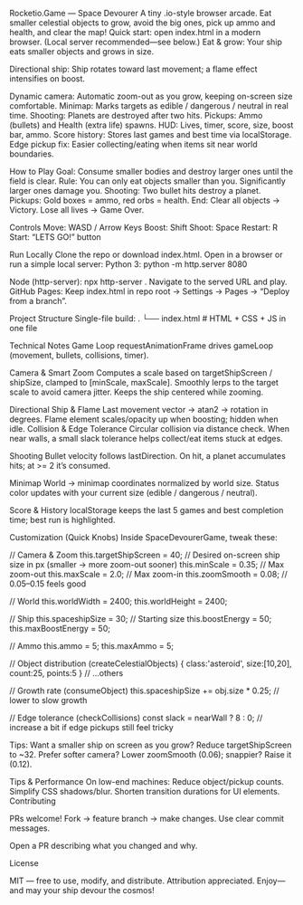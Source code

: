 Rocketio.Game — Space Devourer
A tiny .io-style browser arcade. Eat smaller celestial objects to grow, avoid the big ones, pick up ammo and health, and clear the map!
Quick start: open index.html in a modern browser. (Local server recommended—see below.)
Eat & grow: Your ship eats smaller objects and grows in size.

Directional ship: Ship rotates toward last movement; a flame effect intensifies on boost.

Dynamic camera: Automatic zoom-out as you grow, keeping on-screen size comfortable.
Minimap: Marks targets as edible / dangerous / neutral in real time.
Shooting: Planets are destroyed after two hits.
Pickups: Ammo (bullets) and Health (extra life) spawns.
HUD: Lives, timer, score, size, boost bar, ammo.
Score history: Stores last games and best time via localStorage.
Edge pickup fix: Easier collecting/eating when items sit near world boundaries.

How to Play
Goal: Consume smaller bodies and destroy larger ones until the field is clear.
Rule: You can only eat objects smaller than you. Significantly larger ones damage you.
Shooting: Two bullet hits destroy a planet.
Pickups: Gold boxes = ammo, red orbs = health.
End: Clear all objects → Victory. Lose all lives → Game Over.

Controls
Move: WASD / Arrow Keys
Boost: Shift
Shoot: Space
Restart: R
Start: “LETS GO!” button

Run Locally
Clone the repo or download index.html.
Open in a browser or run a simple local server:
Python 3: python -m http.server 8080

Node (http-server): npx http-server .
Navigate to the served URL and play.
GitHub Pages: Keep index.html in repo root → Settings → Pages → “Deploy from a branch”.

Project Structure
Single-file build:
.
└── index.html   # HTML + CSS + JS in one file

Technical Notes
Game Loop
requestAnimationFrame drives gameLoop (movement, bullets, collisions, timer).

Camera & Smart Zoom
Computes a scale based on targetShipScreen / shipSize, clamped to [minScale, maxScale].
Smoothly lerps to the target scale to avoid camera jitter.
Keeps the ship centered while zooming.

Directional Ship & Flame
Last movement vector → atan2 → rotation in degrees.
Flame element scales/opacity up when boosting; hidden when idle.
Collision & Edge Tolerance
Circular collision via distance check.
When near walls, a small slack tolerance helps collect/eat items stuck at edges.

Shooting
Bullet velocity follows lastDirection.
On hit, a planet accumulates hits; at >= 2 it’s consumed.

Minimap
World → minimap coordinates normalized by world size.
Status color updates with your current size (edible / dangerous / neutral).

Score & History
localStorage keeps the last 5 games and best completion time; best run is highlighted.

Customization (Quick Knobs)
Inside SpaceDevourerGame, tweak these:

// Camera & Zoom
this.targetShipScreen = 40;   // Desired on-screen ship size in px (smaller → more zoom-out sooner)
this.minScale = 0.35;         // Max zoom-out
this.maxScale = 2.0;          // Max zoom-in
this.zoomSmooth = 0.08;       // 0.05–0.15 feels good

// World
this.worldWidth = 2400;
this.worldHeight = 2400;

// Ship
this.spaceshipSize = 30;      // Starting size
this.boostEnergy = 50;
this.maxBoostEnergy = 50;

// Ammo
this.ammo = 5;
this.maxAmmo = 5;

// Object distribution (createCelestialObjects)
{ class:'asteroid', size:[10,20], count:25, points:5 }
// ...others

// Growth rate (consumeObject)
this.spaceshipSize += obj.size * 0.25; // lower to slow growth

// Edge tolerance (checkCollisions)
const slack = nearWall ? 8 : 0; // increase a bit if edge pickups still feel tricky


Tips:
Want a smaller ship on screen as you grow? Reduce targetShipScreen to ~32.
Prefer softer camera? Lower zoomSmooth (0.06); snappier? Raise it (0.12).

Tips & Performance
On low-end machines:
Reduce object/pickup counts.
Simplify CSS shadows/blur.
Shorten transition durations for UI elements.
Contributing

PRs welcome!
Fork → feature branch → make changes.
Use clear commit messages.

Open a PR describing what you changed and why.

License

MIT — free to use, modify, and distribute. Attribution appreciated. 
Enjoy—and may your ship devour the cosmos! 
